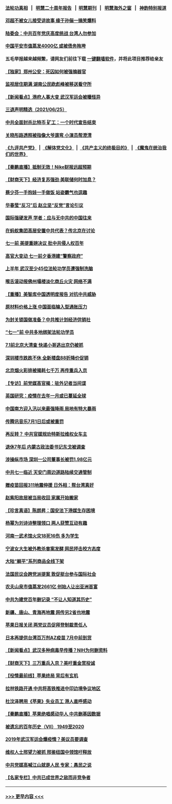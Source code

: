 #### [法轮功真相](https://github.com/gfw-breaker/truth/blob/master/README.md?t=0) &nbsp;&nbsp;|&nbsp;&nbsp; [明慧二十周年报告](https://github.com/gfw-breaker/mh-reports/blob/master/README.md?t=0) &nbsp;&nbsp;|&nbsp;&nbsp;[明慧期刊](https://github.com/gfw-breaker/mh-qikan) &nbsp;&nbsp;|&nbsp;&nbsp; [明慧海外之窗](https://github.com/gfw-breaker/mh-news/blob/master/README.md?t=0) &nbsp;&nbsp;|&nbsp;&nbsp; [神韵特别报道](https://github.com/gfw-breaker/mh-news/blob/master/shenyun.md?t=0)
#### [邓超不被女儿接受讲故事 缘于孙俪一搞笑爆料](../pages/nsc413/n13048432.md?t=06261552) 
#### [陆委会：中共百年党庆高度统战 台湾人勿参加](../pages/nsc413/n13048681.md?t=06261552) 
#### [中国平安市值蒸发4000亿 或被债务拖垮](../pages/nsc413/n13048481.md?t=06261552) 
#### 五毛举报越来越频繁，请网友们前往下载 [一键翻墙软件](https://github.com/gfw-breaker/ssr-accounts)，并将此项目推荐给亲友
#### [【独家】郑州公安：死囚如何被强摘器官](../pages/nsc413/n13045496.md?t=06261552) 
#### [监视居住期满 湖南公民欧彪峰被移送看守所](../pages/nsc413/n13048265.md?t=06261552) 
#### [【新闻看点】港府人事大变 武汉军运会被曝怪异](../pages/nsc413/n13048327.md?t=06261552) 
#### [三退声明精选（2021/06/25）](../pages/nsc413/n13048702.md?t=06261552) 
#### [中共全面封杀比特币 矿工：一个时代宣告结束](../pages/nsc413/n13048479.md?t=06261552) 
#### [关晓彤路透照被指像大爷遛弯 小演员帮澄清](../pages/nsc413/n13048292.md?t=06261552) 
#### [《九评共产党》](https://github.com/begood0513/9ping.md/blob/master/README.md) &nbsp;|&nbsp; [《解体党文化》](../../../../jtdwh.md/blob/master/README.md)  &nbsp;|&nbsp; [《共产主义的终极目的》](../../../../gczydzjmd.md/blob/master/README.md) &nbsp;|&nbsp; [《魔鬼在统治我们的世界》](../../../../mgztzwmdsj.md/blob/master/README.md) 
#### [【秦鹏直播】抵制无效！Nike财报远超预期](../pages/nsc413/n13048344.md?t=06261552) 
#### [【财商天下】经济复苏强劲 美联储何时加息？](../pages/nsc413/n13047893.md?t=06261552) 
#### [蔡少芬一手抱娃一手做饭 站姿霸气也逗趣](../pages/nsc413/n13048070.md?t=06261552) 
#### [华春莹“反习”后 赵立坚“反党”言论引议](../pages/nsc413/n13048225.md?t=06261552) 
#### [国际强硬发声 学者：应与无中共的中国往来](../pages/nsc413/n13048099.md?t=06261552) 
#### [在蚂蚁集团高层安置中共代表？传北京在讨论](../pages/nsc413/n13048189.md?t=06261552) 
#### [七一前 美提重磅决议 批中共侵人权百年](../pages/nsc413/n13048047.md?t=06261552) 
#### [高官大变动 七一前夕香港建“警察政府”](../pages/nsc413/n13048072.md?t=06261552) 
#### [上半年 武汉至少45位法轮功学员遭强制洗脑](../pages/nsc413/n13047798.md?t=06261552) 
#### [喉舌滚动报佛州塌楼淡化商丘火灾 网络不满](../pages/nsc413/n13048008.md?t=06261552) 
#### [【重播】美智库中国透明度报告 对抗中共威胁](../pages/nsc413/n13047941.md?t=06261552) 
#### [原材料价格上涨 中国面临输入型通胀压力](../pages/nsc413/n13047055.md?t=06261552) 
#### [为封关锁国做准备？中共推计划经济供销社](../pages/nsc413/n13044108.md?t=06261552) 
#### [“七一”前 中共多地绑架法轮功学员](../pages/nsc413/n13045655.md?t=06261552) 
#### [7.1前北京大清查 快递小哥逃出京仍被抓](../pages/nsc413/n13047561.md?t=06261552) 
#### [深圳楼市跌跌不休 全新楼盘88折降价促销](../pages/nsc413/n13047257.md?t=06261552) 
#### [北京烟火彩排被揭耗七千万 再传重兵入京](../pages/nsc413/n13047182.md?t=06261552) 
#### [【专访】前党媒高官揭：驻外记者当间谍](../pages/nsc413/n13015628.md?t=06261552) 
#### [英国研究：疫情在去年一月或已蔓延全球](../pages/nsc413/n13047305.md?t=06261552) 
#### [中国南方迎入汛以来最强降雨 局地有特大暴雨](../pages/nsc413/n13046915.md?t=06261552) 
#### [传腾讯音乐7月1日后或被重罚](../pages/nsc413/n13046864.md?t=06261552) 
#### [再反转？ 中共官媒规劝特斯拉维权女车主](../pages/nsc413/n13046925.md?t=06261552) 
#### [退休7年后 内蒙古政法委书记东戈被调查](../pages/nsc413/n13046852.md?t=06261552) 
#### [涉操纵市场 深圳一公司董事长被罚1.98亿元](../pages/nsc413/n13046742.md?t=06261552) 
#### [中共七一临近 天安门周边道路陆续交通管制](../pages/nsc413/n13046619.md?t=06261552) 
#### [赠疫苗回报311地震伸援 日外相：帮台湾真好](../pages/nsc413/n13046765.md?t=06261552) 
#### [赵紫阳故居被当局收回 家属开始搬家](../pages/nsc413/n13046540.md?t=06261552) 
#### [【珍言真语】陈朗昇：国安法下港媒生存困境](../pages/nsc413/n13044183.md?t=06261552) 
#### [杨幂为刘诗诗整理领口 两人获赞互动有趣](../pages/nsc413/n13045902.md?t=06261552) 
#### [河南一武术馆火灾18死16伤 多为学生](../pages/nsc413/n13046043.md?t=06261552) 
#### [宁波女大生被外教杀害案发酵 网民抨击校方态度](../pages/nsc413/n13046171.md?t=06261552) 
#### [大陆“躺平”系列商品全线下架](../pages/nsc413/n13046237.md?t=06261552) 
#### [法国民议会跨党派提案 敦促挺台参与国际社会](../pages/nsc413/n13046246.md?t=06261552) 
#### [农夫山泉市值蒸发2661亿 创始人让出亚洲首富](../pages/nsc413/n13046059.md?t=06261552) 
#### [中共为建党百年删记录 “不让人知道其历史”](../pages/nsc413/n13046141.md?t=06261552) 
#### [新疆、唐山、青海再地震 网传另2省也地震](../pages/nsc413/n13046180.md?t=06261552) 
#### [苹果日报关闭 两党议员促拜登制裁责任人](../pages/nsc413/n13046111.md?t=06261552) 
#### [日本再提供台湾百万剂AZ疫苗 7月中前到货](../pages/nsc413/n13046148.md?t=06261552) 
#### [【新闻看点】武汉多种病毒早传播？NIH为何删资料](../pages/nsc413/n13045778.md?t=06261552) 
#### [【财商天下】三万重兵入京？美吁重金赏投诚](../pages/nsc413/n13045139.md?t=06261552) 
#### [【役情最前线】苹果终局 背后有玄机](../pages/nsc413/n13045798.md?t=06261552) 
#### [拉林铁路开通 中共将高铁推进中印边境争议地区](../pages/nsc413/n13045737.md?t=06261552) 
#### [杜汶泽聘用《苹果》失业员工 港人直呼感动](../pages/nsc413/n13045511.md?t=06261552) 
#### [【秦鹏直播】苹果绝唱感动华人 中共删基因数据](../pages/nsc413/n13045812.md?t=06261552) 
#### [被遗忘的百年历史（VII） 1949至2020](../pages/nsc413/n13001762.md?t=06261552) 
#### [2019年武汉军运会爆疫情？美议员要调查](../pages/nsc413/n13045539.md?t=06261552) 
#### [维权人士邢望力被抓 邢鉴纽国中领馆吁释放](../pages/nsc413/n13044328.md?t=06261552) 
#### [中共党媒高喊江山就是人民 专家：愚民之说](../pages/nsc413/n13045460.md?t=06261552) 
#### [【名家专栏】中共已成世界之敌而非竞争者](../pages/nsc413/n13044901.md?t=06261552) 

----
#### [ >>> 更早内容 <<< ](../indexes/nsc413-earlier.md)
